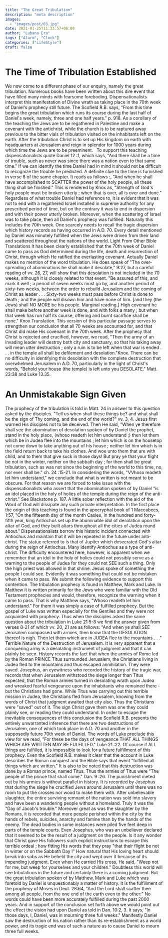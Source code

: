 ```yaml
---
title: "The Great Tribulation"
description: "meta description"
images:
  - "images/post/03.jpg"
date: 2021-01-25T11:33:57+06:00
author: "Lubana Era"
tags: ["Alarm", "Clock"]
categories: ["LifeStyle"]
draft: false
---
```


# The Time of Tribulation Established
We now come to a different phase of our enquiry, namely the great tribulation. Numerous books have been written about this dire event that have filled many minds with fearsome foreboding. Dispensationalists interpret this manifestation of Divine wrath as taking place in the 70th week of Daniel's prophecy still future. The Scofield R.B. says, "From this time begins the great tribulation which runs its course during the last half of Daniel's week, namely, three and one half years." p. 918. As a corollary of the teaching the Jews are to be regathered in Palestine and make a covenant with the antichrist, while the church is to be raptured away previous to the bitter vials of tribulation visited on the inhabitants left on the earth. After the tribulation Christ is to set up His kingdom on earth with headquarters at Jerusalem and reign in splendor for 1000 years during which time the Jews are to be preeminent.
 
To support this teaching dispensationalists quote Daniel 12 :1, which says, "And there shall be a time of trouble, such as never was since there was a nation even to that same time." If we can identify the time Daniel had in mind it should not be difficult to recognize the trouble he predicted. A definite clue to the time is furnished in verse 8 of the same chapter. It reads as follows :, "And when he shall have accomplished to SCATTER the power of the holy people, all these thing shall be finished." This is rendered by Knox as, "Strength of God's holy people must be broken utterly ; when that is over, all is over and done." Regardless of what trouble Daniel had reference to, it is evident that it was not to end with a regathered Israel installed in supreme authority for any prescribed period of time, but on the contrary it was to end in dispersion and with their power utterly broken. Moreover, when the scattering of Israel was to take place, then all Daniel's prophecy was fulfilled. Naturally this includes the 70th week. One scarcely needs to recall the tragic dispersion which history records as having occurred in A.D. 70. Every detail mentioned by Daniel was minutely fulfilled when the Jews were driven from their land and scattered throughout the nations of the world.
Light From Other Bible Translations It has been clearly established that the 70th week of Daniel came to pass as God determined during the life, death and resurrection of Christ, through which He ratified the everlasting covenant. Actually Daniel makes no mention of the word tribulation. He does speak of "The over-spreading of abominations he shall make it desolate," 9:27, but a careful reading of vv. 26, 27, will show that this desolation is not included in the 70 weeks, although it is closely related to that event. "Be assured of this, and mark it well ; a period of seven weeks must go by, and another period of sixty-two weeks, between the order to rebuild Jerusalem and the coming of Christ as leader . . . Sixty-two weeks must pass before Christ is done to death ; and the people will disown him and have none of him. [and they (the Jews) shall NO MORE be his people. Marginal reading.] High covenant he shall make before another week is done, and with folks a many ; but when that week has run half its course, offering and burnt sacrifice shall be none." Knox Translation. This version of this particular passage serves to strengthen our conclusion that all 70 weeks are accounted for, and that Christ did make His covenant in the 70th week. After the prophecy that Christ is rejected and crucified, however, we read, "Then the army of an invading leader will destroy both city and sanctuary, so that his taking away will mean utter destruction ; only a ruin is to be left when that war is ended . . . in the temple all shall be defilement and desolation."Knox. There can be no difficulty in identifying this desolation with the complete destruction that overwhelmed Jerusalem in A.D. 70, particularly in the light of Christ's words, "Behold your house (the temple) is left unto you DESOLATE." Matt. 23:38 and Luke 13.35.
# An Unmistakable Sign Given
The prophecy of the tribulation is told in Matt. 24 in answer to this question asked by the disciples. "Tell us when shall these things be? and what shall be the sign of Thy coming, and the end of the world?" vv. 3, 4. Jesus first warned His disciples not to be deceived. Then He said, "When ye therefore shall see the abomination of desolation spoken of by Daniel the prophet, stand in the holy place, (whoso readeth let him understand ;) then let them which be in Judea flee into the mountains ; let him which is on the housetop not come down to take anything out of his house ; neither let him which is in the field return back to take his clothes. And woe unto them that are with child, and to them that give suck in those days! But pray ye that your flight be not in the winter, neither on the sabbath day ; for then shall be great tribulation, such as was not since the beginning of the world to this time, no, nor ever shall be." ch. 24 :15-21.
In considering the words, "VVhoso readeth let him understand," we conclude that what is written is not meant to be obscure. For that reason we are forced to take issue with the dispensationalists who assert that the abomination spoken of by Daniel "is an idol placed in the holy of holies of the temple during the reign of the anti-christ." See Blackstone p. 187. A little sober reflection with the aid of the Word of God will dissipate any such private interpretation.
In the first place the origin of this teaching is found in the apocryphal book of 1 Maccabees, 1:57, "On the fifteenth day of the month Casleu, in the hundred and forty-fifth year, king Antiochus set up the abominable idol of desolation upon the altar of God, and they built altars throughout all the cities of Judea round about." Dispensationalists borrow this historic incident connected with Antiochus and maintain that it will be repeated in the future under anti-christ. The statue referred to is that of Jupiter which desecrated God's altar during the reign of Antiochus. Many identify Antiochus as a type of anti-christ. The difficulty encountered here, however, is apparent when we remember that an idol in the holy of holies could not possibly serve as a warning to the people of Judea for they could not SEE such a thing. Only the high priest was allowed in that shrine. Jesus spoke of something the people I could see. Evidently it was something that could not be mistaken when it came to pass. We submit the following evidence to support this contention.
The tribulation prophecy is found in Matthew, Mark and Luke. In Matthew it is written primarily for the Jews who were familiar with the Old Testament prophecies and would, therefore, recognize the warning when it came to pass. That is why Matthew says, "Whoso readeth let him understand." For them it was simply a case of fulfilled prophecy. But the gospel of Luke was written especially for the Gentiles and they were not acquainted with prophecy. Thus when the disciples asked the same question about the tribulation in Luke 21:5-8 we find the answer given from verses 8-21 of which vv. 20, 21 are as follows: "And when ye shall SEE Jerusalem compassed with armies, then know that the DESOLATION thereof is nigh. Then let them which are in JUDEA flee to the mountains . . ."
Terrible Nature of the Destruction of Jerusalem. It is very apparent that a conquering army is a desolating instrument of judgment and that it can plainly be seen. History records the fact that when the armies of Rome led by the Roman PRINCE Titus surrounded Jerusalem, the Christians living in Judea fled to the mountains and thus escaped annihilation. They were saved. Josephus, an eyewitness who recorded the history of the tragic war, records that when Jerusalem withstood the siege longer than Titus expected, that the Roman armies turned in desolating wrath upon Judea and wreaked fearful vengeance upon the inhabitants who remained there - but the Christians had gone. While Titus was carrying out this terrible mission in Judea, the Christians fled from Jerusalem, knowing from the words of Christ that judgment awaited that city also. Thus the Christians were "saved" out of it. The sign Christ gave them was one they could plainly see, or reading they could understand.
In order to escape the inevitable consequences of this conclusion the Scofield R.B. presents the entirely unwarranted inference that there are two destructions of Jerusalem, one of which took place in A.D. 70 and another in the supposedly future 70th week of Daniel. The words of Luke preclude this view for we read, "For these be the days of vengeance THAT ALL THINGS WHICH ARE WRITTEN MAY BE FULFILLED." Luke 21 :22. Of course if ALL things are fulfilled, it is impossible to look for a future fulfillment of this prophecy. Even the Scofield R.B. makes it clear that the account in Luke describes the Roman conquest and the Bible says that event "fulfilled all things which are written."
It is also to be noted that this destruction was done by a Roman prince, named Titus. Thus the armies of Titus were "The people of the prince that shall come." Dan. 9 :26. The punishment meted out by his armies is without parallel in history. It is recorded by Josephus that during the siege he crucified Jews around Jerusalem until there was no room to put the crosses nor wood to make them with. After unbelievable slaughter, the entire surviving remnant of the nation was sold into slavery and have been a wandering people without a homeland. Truly it was the "Day of Jacob's trouble." Moreover great as was the slaughter by the Romans, it is recorded that more people perished within the city by the hands of rebels, suicides, anarchy and famine than by the hands of the enemy. The dead bodies in some instances were piled five feet deep in parts of the temple courts. Even Josephus, who was an unbeliever declared that it seemed to be the result of a judgment on the people.
Is it any wonder that Christ gave His followers such explicit instructions to escape this terrible ordeal ; how fitting His words that they pray "that their flight be not in winter or on the Sabbath Day !" How natural that His loving heart should break into sobs as He beheld the city and wept over it because of its impending judgment. Even when He carried His cross, He said, "Weep not for me, but weep for yourselves and your children."
Doubtless this world will see tribulations in the future and certainly there is a coming judgment. But the great tribulation spoken of by Matthew, Mark and Luke which was foretold by Daniel is unquestionably a matter of history. It is the fulfillment of the prophecy of Moses in Deut. 28:64, "And the Lord shall scatter thee among all people, from the one end of the earth even to the other:" No words could have been more accurately fulfilled during the past 2000 years. And in support of the conclusion set forth above we would point out the effect the vision had upon Daniel as told in Dan. 10:2, 3. It says, "In those days, I, Daniel, was in mourning three full weeks." Manifestly Daniel saw the destruction of his nation rather than its re-establishment as a world power, and its tragic end was of such a nature as to cause Daniel to mourn three full weeks.
